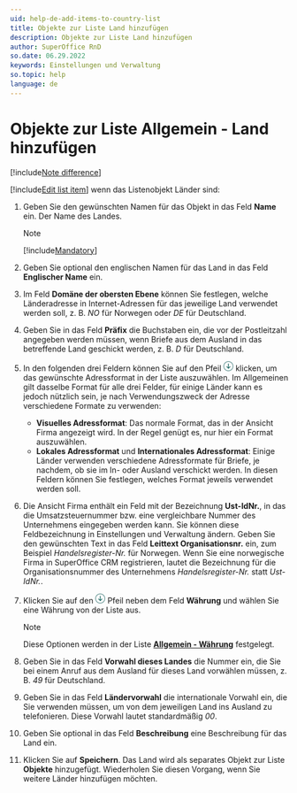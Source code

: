 ```yaml
---
uid: help-de-add-items-to-country-list
title: Objekte zur Liste Land hinzufügen
description: Objekte zur Liste Land hinzufügen
author: SuperOffice RnD
so.date: 06.29.2022
keywords: Einstellungen und Verwaltung
so.topic: help
language: de
---
```


# Objekte zur Liste Allgemein - Land hinzufügen

[!include[Note difference](includes/different-edit-list-item-dialog.md)]

[!include[Edit list item](includes/edit-list-item.md)] wenn das Listenobjekt Länder sind:

1. Geben Sie den gewünschten Namen für das Objekt in das Feld **Name** ein. Der Name des Landes.

    > [!NOTE]
    > [!include[Mandatory](includes/note-mandatory-field.md)]

2. Geben Sie optional den englischen Namen für das Land in das Feld **Englischer Name** ein.

3. Im Feld **Domäne der obersten Ebene** können Sie festlegen, welche Länderadresse in Internet-Adressen für das jeweilige Land verwendet werden soll, z. B. *NO* für Norwegen oder *DE* für Deutschland.

4. Geben Sie in das Feld **Präfix** die Buchstaben ein, die vor der Postleitzahl angegeben werden müssen, wenn Briefe aus dem Ausland in das betreffende Land geschickt werden, z. B. *D* für Deutschland.

5. In den folgenden drei Feldern können Sie auf den Pfeil ![Symbol][img1] klicken, um das gewünschte Adressformat in der Liste auszuwählen. Im Allgemeinen gilt dasselbe Format für alle drei Felder, für einige Länder kann es jedoch nützlich sein, je nach Verwendungszweck der Adresse verschiedene Formate zu verwenden:
    * **Visuelles Adressformat**:
        Das normale Format, das in der Ansicht Firma angezeigt wird. In der Regel genügt es, nur hier ein Format auszuwählen.
    * **Lokales Adressformat** und **Internationales Adressformat**:
        Einige Länder verwenden verschiedene Adressformate für Briefe, je nachdem, ob sie im In- oder Ausland verschickt werden. In diesen Feldern können Sie festlegen, welches Format jeweils verwendet werden soll.

6. Die Ansicht Firma enthält ein Feld mit der Bezeichnung **Ust-IdNr.**, in das die Umsatzsteuernummer bzw. eine vergleichbare Nummer des Unternehmens eingegeben werden kann. Sie können diese Feldbezeichnung in Einstellungen und Verwaltung ändern. Geben Sie den gewünschten Text in das Feld **Leittext Organisationsnr.** ein, zum Beispiel *Handelsregister-Nr.* für Norwegen. Wenn Sie eine norwegische Firma in SuperOffice CRM registrieren, lautet die Bezeichnung für die Organisationsnummer des Unternehmens *Handelsregister-Nr.* statt *Ust-IdNr.*.

7. Klicken Sie auf den ![Symbol][img1] Pfeil neben dem Feld **Währung** und wählen Sie eine Währung von der Liste aus.

    > [!NOTE]
    > Diese Optionen werden in der Liste [**Allgemein - Währung**][2] festgelegt.

8. Geben Sie in das Feld **Vorwahl dieses Landes** die Nummer ein, die Sie bei einem Anruf aus dem Ausland für dieses Land vorwählen müssen, z. B. *49* für Deutschland.

9. Geben Sie in das Feld **Ländervorwahl** die internationale Vorwahl ein, die Sie verwenden müssen, um von dem jeweiligen Land ins Ausland zu telefonieren. Diese Vorwahl lautet standardmäßig *00*.

10. Geben Sie optional in das Feld **Beschreibung** eine Beschreibung für das Land ein.

11. Klicken Sie auf **Speichern**. Das Land wird als separates Objekt zur Liste **Objekte** hinzugefügt. Wiederholen Sie diesen Vorgang, wenn Sie weitere Länder hinzufügen möchten.

<!-- Referenced links -->
[2]: currency.md

<!-- Referenced images -->
[img1]: ../../../../media/icons/arrow-down.png
